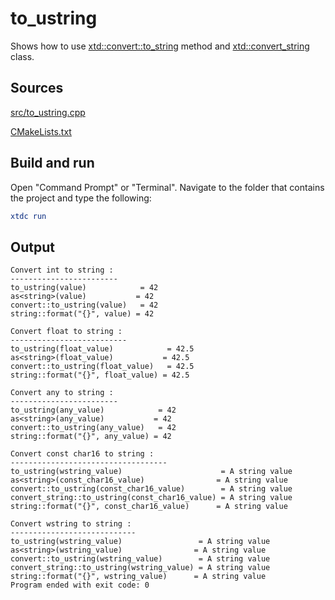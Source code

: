 # to_ustring

Shows how to use [xtd::convert::to_string](https://gammasoft71.github.io/xtd/reference_guides/latest/classxtd_1_1convert.html#a1de05be36bc70b03e74ec7d9586b0199) method and [xtd::convert_string](https://gammasoft71.github.io/xtd/reference_guides/latest/classxtd_1_1convert__string.html) class.

## Sources

[src/to_ustring.cpp](src/to_ustring.cpp)

[CMakeLists.txt](CMakeLists.txt)

## Build and run

Open "Command Prompt" or "Terminal". Navigate to the folder that contains the project and type the following:

```cmake
xtdc run
```

## Output

```
Convert int to string :
------------------------
to_ustring(value)            = 42
as<string>(value)           = 42
convert::to_ustring(value)   = 42
string::format("{}", value) = 42

Convert float to string :
--------------------------
to_ustring(float_value)            = 42.5
as<string>(float_value)           = 42.5
convert::to_ustring(float_value)   = 42.5
string::format("{}", float_value) = 42.5

Convert any to string :
------------------------
to_ustring(any_value)            = 42
as<string>(any_value)           = 42
convert::to_ustring(any_value)   = 42
string::format("{}", any_value) = 42

Convert const char16 to string :
-----------------------------------
to_ustring(wstring_value)                      = A string value
as<string>(const_char16_value)                = A string value
convert::to_ustring(const_char16_value)        = A string value
convert_string::to_ustring(const_char16_value) = A string value
string::format("{}", const_char16_value)      = A string value

Convert wstring to string :
----------------------------
to_ustring(wstring_value)                 = A string value
as<string>(wstring_value)                = A string value
convert::to_ustring(wstring_value)        = A string value
convert_string::to_ustring(wstring_value) = A string value
string::format("{}", wstring_value)      = A string value
Program ended with exit code: 0
```

